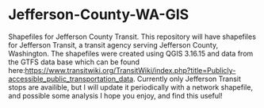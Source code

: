 # Jefferson-County-WA-GIS
Shapefiles for Jefferson County Transit.
This repository will have shapefiles for Jefferson Transit, a transit agency serving Jefferson County, Washington. The shapefiles were created using QGIS 3.16.15 and data from the GTFS data base which can be found here:https://www.transitwiki.org/TransitWiki/index.php?title=Publicly-accessible_public_transportation_data.
Currently only Jefferson Transit stops are availible, but I will update it periodically with a network shapefile, and possible some analysis
I hope you enjoy, and find this useful!
